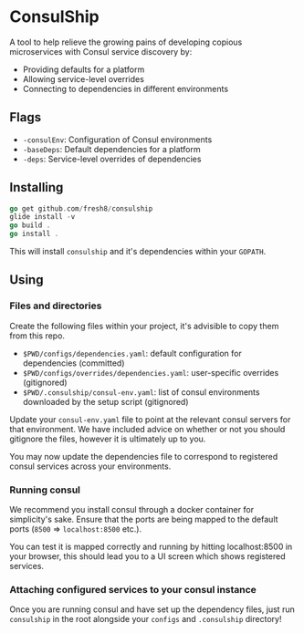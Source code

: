 # ConsulShip

A tool to help relieve the growing pains of developing copious microservices
with Consul service discovery by:

* Providing defaults for a platform
* Allowing service-level overrides
* Connecting to dependencies in different environments

## Flags

* `-consulEnv`: Configuration of Consul environments
* `-baseDeps`: Default dependencies for a platform
* `-deps`: Service-level overrides of dependencies

## Installing

```go
go get github.com/fresh8/consulship
glide install -v
go build .
go install .
```

This will install `consulship` and it's dependencies within your `GOPATH`.

## Using

### Files and directories

Create the following files within your project, it's advisible to copy them from this repo.

* `$PWD/configs/dependencies.yaml`: default configuration for dependencies (committed)
* `$PWD/configs/overrides/dependencies.yaml`: user-specific overrides (gitignored)
* `$PWD/.consulship/consul-env.yaml`: list of consul environments downloaded by the setup script (gitignored)

Update your `consul-env.yaml` file to point at the relevant consul servers for that environment. We have included advice on whether or not
you should gitignore the files, however it is ultimately up to you.

You may now update the dependencies file to correspond to registered consul services across your environments.

### Running consul

We recommend you install consul through a docker container for simplicity's sake. Ensure that the ports are
being mapped to the default ports (`8500` => `localhost:8500` etc.).

You can test it is mapped correctly and running by hitting localhost:8500 in your browser, this should lead you
to a UI screen which shows registered services.

### Attaching configured services to your consul instance

Once you are running consul and have set up the dependency files, just run `consulship` in the root alongside your `configs` and `.consulship` directory!